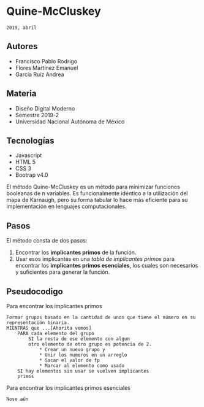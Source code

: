 # Quine-McCluskey

```shell
2019, abril
```

## Autores

* Francisco Pablo Rodrigo
* Flores Martínez Emanuel
* García Ruíz Andrea

## Materia

* Diseño Digital Moderno
* Semestre 2019-2
* Universidad Nacional Autónoma de México

## Tecnologías

* Javascript
* HTML 5
* CSS 3
* Bootrap v4.0

El método Quine-McCluskey es un método para minimizar funciones booleanas de n variables. Es funcionalmente idéntico a la utilización del mapa de Karnaugh, pero su forma tabular lo hace más eficiente para su implementación en lenguajes computacionales.

## Pasos

El método consta de dos pasos:

1. Encontrar los **implicantes primos** de la función.
2. Usar esos implicantes en una *tabla de implicantes primos* para encontrar los **implicantes primos esenciales**, los cuales son necesarios y suficientes para generar la función.


## Pseudocodigo

Para encontrar los implicantes primos

```shell
Formar grupos basado en la cantidad de unos que tiene el número en su representación binaria.
MIENTRAS que ...[Ahorita vemos]
    PARA cada elemento del grupo
        SI la resta de ese elemento con algun
        otro elemento de otro grupo es potencia de 2.
            * Crear un nuevo grupo y
            * Unir los numeros en un arreglo
            * Sacar el valor de fp
            * Marcar al elemento como usado
    SI hay elementos sin usar se vuelven implicantes
    primos        

```

Para encontrar los implicantes primos esenciales

```shell
Nose aún
```
